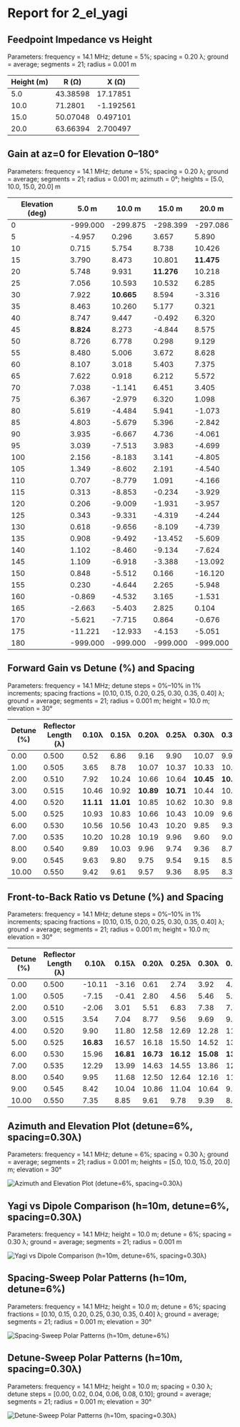 # Report for 2_el_yagi

## Feedpoint Impedance vs Height

Parameters: frequency = 14.1 MHz; detune = 5%; spacing = 0.20 λ; ground = average; segments = 21; radius = 0.001 m

| Height (m) | R (Ω) | X (Ω) |
| --- | --- | --- |
| 5.0 | 43.38598 | 17.17851 |
| 10.0 | 71.2801 | -1.192561 |
| 15.0 | 50.07048 | 0.497101 |
| 20.0 | 63.66394 | 2.700497 |

## Gain at az=0 for Elevation 0–180°

Parameters: frequency = 14.1 MHz; detune = 5%; spacing = 0.20 λ; ground = average; segments = 21; radius = 0.001 m; azimuth = 0°; heights = [5.0, 10.0, 15.0, 20.0] m

| Elevation (deg) | 5.0 m | 10.0 m | 15.0 m | 20.0 m |
| --- | --- | --- | --- | --- |
| 0 | -999.000 | -299.875 | -298.399 | -297.086 |
| 5 | -4.957 | 0.296 | 3.657 | 5.890 |
| 10 | 0.715 | 5.754 | 8.738 | 10.426 |
| 15 | 3.790 | 8.473 | 10.801 | **11.475** |
| 20 | 5.748 | 9.931 | **11.276** | 10.218 |
| 25 | 7.056 | 10.593 | 10.532 | 6.285 |
| 30 | 7.922 | **10.665** | 8.594 | -3.316 |
| 35 | 8.463 | 10.260 | 5.177 | 0.321 |
| 40 | 8.747 | 9.447 | -0.492 | 6.320 |
| 45 | **8.824** | 8.273 | -4.844 | 8.575 |
| 50 | 8.726 | 6.778 | 0.298 | 9.129 |
| 55 | 8.480 | 5.006 | 3.672 | 8.628 |
| 60 | 8.107 | 3.018 | 5.403 | 7.375 |
| 65 | 7.622 | 0.918 | 6.212 | 5.572 |
| 70 | 7.038 | -1.141 | 6.451 | 3.405 |
| 75 | 6.367 | -2.979 | 6.320 | 1.098 |
| 80 | 5.619 | -4.484 | 5.941 | -1.073 |
| 85 | 4.803 | -5.679 | 5.396 | -2.842 |
| 90 | 3.935 | -6.667 | 4.736 | -4.061 |
| 95 | 3.039 | -7.513 | 3.983 | -4.699 |
| 100 | 2.156 | -8.183 | 3.141 | -4.805 |
| 105 | 1.349 | -8.602 | 2.191 | -4.540 |
| 110 | 0.707 | -8.779 | 1.091 | -4.166 |
| 115 | 0.313 | -8.853 | -0.234 | -3.929 |
| 120 | 0.206 | -9.009 | -1.931 | -3.957 |
| 125 | 0.343 | -9.331 | -4.319 | -4.244 |
| 130 | 0.618 | -9.656 | -8.109 | -4.739 |
| 135 | 0.908 | -9.492 | -13.452 | -5.609 |
| 140 | 1.102 | -8.460 | -9.134 | -7.624 |
| 145 | 1.109 | -6.918 | -3.388 | -13.092 |
| 150 | 0.848 | -5.512 | 0.166 | -16.120 |
| 155 | 0.230 | -4.644 | 2.265 | -5.948 |
| 160 | -0.869 | -4.532 | 3.165 | -1.531 |
| 165 | -2.663 | -5.403 | 2.825 | 0.104 |
| 170 | -5.621 | -7.715 | 0.864 | -0.676 |
| 175 | -11.221 | -12.933 | -4.153 | -5.051 |
| 180 | -999.000 | -999.000 | -999.000 | -999.000 |

## Forward Gain vs Detune (%) and Spacing

Parameters: frequency = 14.1 MHz; detune steps = 0%–10% in 1% increments; spacing fractions = [0.10, 0.15, 0.20, 0.25, 0.30, 0.35, 0.40] λ; ground = average; segments = 21; radius = 0.001 m; height = 10.0 m; elevation = 30°

| Detune (%) | Reflector Length (λ) | 0.10λ | 0.15λ | 0.20λ | 0.25λ | 0.30λ | 0.35λ | 0.40λ |
| --- | --- | --- | --- | --- | --- | --- | --- | --- |
| 0.00 | 0.500 | 0.52 | 6.86 | 9.16 | 9.90 | 10.07 | 9.95 | 9.63 |
| 1.00 | 0.505 | 3.65 | 8.78 | 10.07 | 10.37 | 10.33 | 10.09 | **9.69** |
| 2.00 | 0.510 | 7.92 | 10.24 | 10.66 | 10.64 | **10.45** | **10.13** | 9.64 |
| 3.00 | 0.515 | 10.46 | 10.92 | **10.89** | **10.71** | 10.44 | 10.04 | 9.49 |
| 4.00 | 0.520 | **11.11** | **11.01** | 10.85 | 10.62 | 10.30 | 9.86 | 9.23 |
| 5.00 | 0.525 | 10.93 | 10.83 | 10.66 | 10.43 | 10.09 | 9.61 | 8.91 |
| 6.00 | 0.530 | 10.56 | 10.56 | 10.43 | 10.20 | 9.85 | 9.33 | 8.56 |
| 7.00 | 0.535 | 10.20 | 10.28 | 10.19 | 9.96 | 9.60 | 9.05 | 8.22 |
| 8.00 | 0.540 | 9.89 | 10.03 | 9.96 | 9.74 | 9.36 | 8.78 | 7.90 |
| 9.00 | 0.545 | 9.63 | 9.80 | 9.75 | 9.54 | 9.15 | 8.54 | 7.62 |
| 10.00 | 0.550 | 9.42 | 9.61 | 9.57 | 9.36 | 8.95 | 8.32 | 7.38 |

## Front-to-Back Ratio vs Detune (%) and Spacing

Parameters: frequency = 14.1 MHz; detune steps = 0%–10% in 1% increments; spacing fractions = [0.10, 0.15, 0.20, 0.25, 0.30, 0.35, 0.40] λ; ground = average; segments = 21; radius = 0.001 m; height = 10.0 m; elevation = 30°

| Detune (%) | Reflector Length (λ) | 0.10λ | 0.15λ | 0.20λ | 0.25λ | 0.30λ | 0.35λ | 0.40λ |
| --- | --- | --- | --- | --- | --- | --- | --- | --- |
| 0.00 | 0.500 | -10.11 | -3.16 | 0.61 | 2.74 | 3.92 | 4.42 | 4.39 |
| 1.00 | 0.505 | -7.15 | -0.41 | 2.80 | 4.56 | 5.46 | 5.73 | 5.46 |
| 2.00 | 0.510 | -2.06 | 3.01 | 5.51 | 6.83 | 7.38 | 7.35 | 6.80 |
| 3.00 | 0.515 | 3.54 | 7.04 | 8.77 | 9.56 | 9.69 | 9.29 | 8.38 |
| 4.00 | 0.520 | 9.90 | 11.80 | 12.58 | 12.69 | 12.28 | 11.41 | 10.08 |
| 5.00 | 0.525 | **16.83** | 16.57 | 16.18 | 15.50 | 14.52 | 13.17 | 11.42 |
| 6.00 | 0.530 | 15.96 | **16.81** | **16.73** | **16.12** | **15.08** | **13.62** | **11.70** |
| 7.00 | 0.535 | 12.29 | 13.99 | 14.63 | 14.55 | 13.86 | 12.62 | 10.81 |
| 8.00 | 0.540 | 9.95 | 11.68 | 12.50 | 12.64 | 12.16 | 11.11 | 9.43 |
| 9.00 | 0.545 | 8.42 | 10.04 | 10.86 | 11.04 | 10.64 | 9.67 | 8.08 |
| 10.00 | 0.550 | 7.35 | 8.85 | 9.61 | 9.78 | 9.39 | 8.45 | 6.92 |

## Azimuth and Elevation Plot (detune=6%, spacing=0.30λ)

Parameters: frequency = 14.1 MHz; detune = 6%; spacing = 0.30 λ; ground = average; segments = 21; radius = 0.001 m; heights = [5.0, 10.0, 15.0, 20.0] m; elevation = 30°

![Azimuth and Elevation Plot (detune=6%, spacing=0.30λ)](2_el_yagi_pattern.png)

## Yagi vs Dipole Comparison (h=10m, detune=6%, spacing=0.30λ)

Parameters: frequency = 14.1 MHz; height = 10.0 m; detune = 6%; spacing = 0.30 λ; ground = average; segments = 21; radius = 0.001 m

![Yagi vs Dipole Comparison (h=10m, detune=6%, spacing=0.30λ)](yagi_vs_dipole.png)

## Spacing-Sweep Polar Patterns (h=10m, detune=6%)

Parameters: frequency = 14.1 MHz; height = 10.0 m; detune = 6%; spacing fractions = [0.10, 0.15, 0.20, 0.25, 0.30, 0.35, 0.40] λ; ground = average; segments = 21; radius = 0.001 m; elevation = 30°

![Spacing-Sweep Polar Patterns (h=10m, detune=6%)](spacing_sweep.png)

## Detune-Sweep Polar Patterns (h=10m, spacing=0.30λ)

Parameters: frequency = 14.1 MHz; height = 10.0 m; spacing = 0.30 λ; detune steps = [0.00, 0.02, 0.04, 0.06, 0.08, 0.10]; ground = average; segments = 21; radius = 0.001 m; elevation = 30°

![Detune-Sweep Polar Patterns (h=10m, spacing=0.30λ)](detune_sweep.png)
